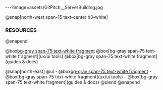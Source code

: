 ---?image=assets/GitPitch__ServerBuilding.jpg

@snap[north-west span-15 text-center h3-white]
### RESOURCES
@snapend

@box[bg-gray span-75 text-white fragment](libraries)
@box[bg-gray span-75 text-white fragment](ux/ui tools)
@box[bg-gray span-75 text-white fragment](guides & docs)

@snap[north-east]
  @ul
    - @box[bg-gray span-75 text-white fragment](libraries)
    - @box[bg-gray span-75 text-white fragment](ux/ui tools)
    - @box[bg-gray span-75 text-white fragment](guides & docs)
  @ulend
@snapend
